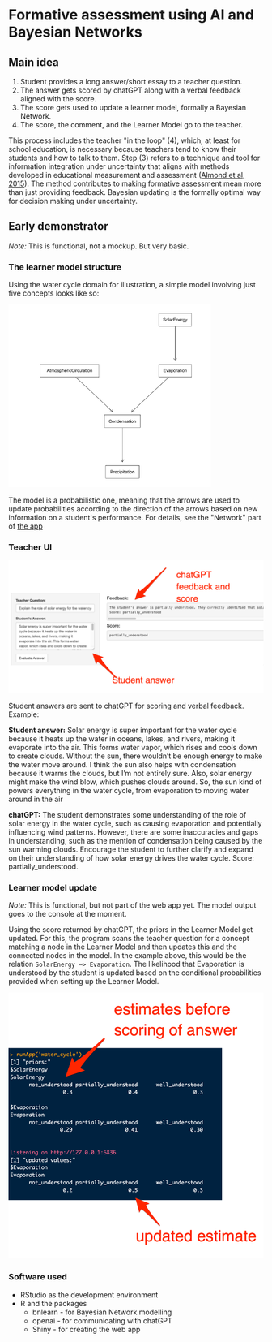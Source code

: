 # Formative assessment using AI and Bayesian Networks

## Main idea

1. Student provides a long answer/short essay to a teacher question. 
2. The answer gets scored by chatGPT along with a verbal feedback aligned with the score. 
3. The score gets used to update a learner model, formally a Bayesian Network. 
4. The score, the comment, and the Learner Model go to the teacher.

This process includes the teacher "in the loop" (4), which, at least for school education, is necessary because teachers tend to know their students and how to talk to them. Step (3) refers to a technique and tool for information integration under uncertainty that  aligns with methods developed in educational measurement and assessment 
([Almond et al, 2015](https://link.springer.com/book/10.1007/978-1-4939-2125-6)). The method contributes to making formative assessment mean more than just providing feedback. Bayesian updating is the formally optimal way for decision making under uncertainty. 
 

## Early demonstrator
*Note:* This is functional, not a mockup. But very basic. 

### The learner model structure
Using the water cycle domain for illustration, a simple model involving just five concepts looks like so:

<img src="media/water_cycle_dag.png" alt="Sample Image" width="400"/>

The model is a probabilistic one, meaning that the arrows are used to update probabilities according to the direction of the arrows based on new information on a student's performance. For details, see the "Network" part of [the app](https://github.com/prei007/formative-assessment/blob/main/water_cycle/app.R)

### Teacher UI

<img src="media/shiny-ui-1.png" alt="Sample Image" width="600"/>

Student answers are sent to chatGPT for scoring and verbal feedback. Example:

**Student answer:** Solar energy is super important for the water cycle because it heats up the water in oceans, lakes, and rivers, making it evaporate into the air. This forms water vapor, which rises and cools down to create clouds. Without the sun, there wouldn’t be enough energy to make the water move around. I think the sun also helps with condensation because it warms the clouds, but I’m not entirely sure. Also, solar energy might make the wind blow, which pushes clouds around. So, the sun kind of powers everything in the water cycle, from evaporation to moving water around in the air

**chatGPT:** The student demonstrates some understanding of the role of solar energy in the water cycle, such as causing evaporation and potentially influencing wind patterns. However, there are some inaccuracies and gaps in understanding, such as the mention of condensation being caused by the sun warming clouds. Encourage the student to further clarify and expand on their understanding of how solar energy drives the water cycle. Score: partially_understood. 


### Learner model update
*Note:* This is functional, but not part of the web app yet. The model output goes to the console at the moment. 

Using the score returned by chatGPT, the priors in the Learner Model get updated. For this, the program scans the teacher question for a concept matching a node in the Learner Model and then updates this and the connected nodes in the model. In the example above, this would be the relation `SolarEnergy —> Evaporation`. The likelihood that Evaporation is understood by the student is updated based on the conditional probabilities provided when setting up the Learner Model. 

<img src="media/shiny-ui-2.png" alt="Sample Image" width="600"/>

### Software used

* RStudio as the development environment
* R and the packages
    * bnlearn - for Bayesian Network modelling
    * openai - for communicating with chatGPT
    * Shiny - for creating the web app
    
